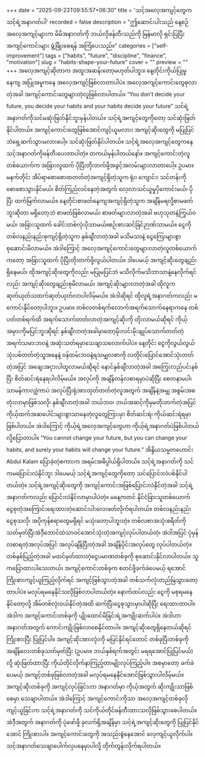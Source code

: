 +++
date = "2025-09-23T09:55:57+06:30"
title = 'သင့်အလေ့အကျင့်တွေက သင့်ရဲ့အနာဂတ်ပါ'
recorded = false
description = "ဤဆောင်းပါးသည် နေ့စဉ်အလေ့အကျင့်များက မိမိအနာဂတ်ကို ဘယ်လိုဖန်တီးသည်ကို မြန်မာလို ရှင်းပြပြီး အကျင့်ကောင်းများ ဖွံ့ဖြိုးစေရန် အကြံပေးသည်။"
categories = ["self-improvement"]
tags = ["habits", "future", "discipline", "finance", "motivation"]
slug = "habits-shape-your-future"
cover = ""
preview = ""
+++
အလေ့အကျင့်ဆိုတာက အထူးအဆန်းတော့မဟုတ်ပါဘူး။ နေ့တိုင်းကိုယ်ပြုမူနေကျ အပြုအမူကနေ အလေ့အကျင့်ဖြစ်လာတာပါပဲ။ အလေ့အကျင့်ကောင်းတွေစုလာတဲ့အခါ အကျင့်ကောင်းတွေများတဲ့လူဖြစ်လာပါတယ်။ “You don’t decide your future, you decide your habits and your habits decide your future” သင်ရဲ့အနာဂတ်ကိုသင်မဆုံးဖြတ်နိုင်ဘူးမှန်ပါတယ်။ သင့်ရဲ့အကျင့်တွေကိုတော့ သင်ဆုံးဖြတ်နိုင်ပါတယ်။ အကျင့်ကောင်းတွေဖြစ်အောင်ကျင့်ယူမလား၊ အကျင့်ဆိုးတွေကို မပြုပြင်ဘဲရှေ့ဆက်သွားမလားပေါ့။ သင်ဆုံးဖြတ်နိုင်ပါတယ်။ သင့်ရဲ့အလေ့အကျင့်တွေကနေ သင့်အနာဂတ်ကိုဖန်တီးပေးတာပါတဲ့။ တကယ်မှန်ပါတယ်နော်။
အကျင့်ကောင်းတဲ့လူတစ်ယောက်က အခြားလူထက် ပိုပြီးတိုးတက်ဖို့အခွင့်အလမ်းများလာတာပေါ့။ ဥပမာ။ မနက်တိုင်း အိပ်ရာစောစောထတတ်တဲ့အကျင့်ရှိတဲ့သူက ရုံး၊ ကျောင်း၊ သင်တန်းကို စောစောသွားနိုင်မယ်၊ စိတ်ကြည်လင်နေတဲ့အတွက် လေ့လာသင်ယူမှုပိုကောင်းမယ်၊ ပိုပြီး ထက်မြက်လာမယ်။ နေ့တိုင်းစာဖတ်နေကျအကျင့်ရှိတဲ့သူက အချိန်မရလို့စာမဖတ်ဘူးဆိုတာ မရှိတော့ဘဲ စာဖတ်ဖြစ်လာမယ်၊ စာဖတ်များလာတဲ့အခါ ဗဟုသုတနဲ့ကြွယ်ဝမယ်၊ အခြားသူထက် ခေါင်းတစ်လုံးပိုသာမယ်။စဉ်းစားဆင်ခြင်ဉာဏ်သာမယ်။ ငွေကို တစ်လနည်းနည်းစုကျင့်ရှိတဲ့သူက နှစ်ချီလာတဲ့အခါ မသိမသာနဲ့ ငွေကြေးများစွာစုဆောင်းမိလာမယ်။ အဲဒါကြောင့် အလေ့အကျင့်ကောင်းတွေများလာတဲ့လူတစ်ယောက်ကတော့ အခြားသူထက် ပိုပြီးတိုးတက်ဖို့လွယ်ပါတယ်။ ဒါပေမယ့် အကျင့်ဆိုးတွေချည်းရှိနေမယ်၊ ထိုအကျင့်ဆိုးတွေကိုလည်း မပြုမပြင်ဘဲ မသိလိုက်မသိဘာသာနဲ့နေလိုက်ရင်လည်း အကျင့်ဆိုးတွေချည်းစုမိလာမယ်၊ အကျင့်ဆိုးများလာတဲ့အခါ ထိုလူက ဆုတ်ယုတ်သထက်ဆုတ်ယုတ်လာပါလိမ့်မယ်။ အဲဒါဆိုရင် ထိုလူရဲ့အနာဂတ်ကလည်း မကောင်းနိုင်တော့ပါဘူး။
ဥပမာ။ တစ်လတစ်ရက်လောက်အရက်သောက်နေရာကနေ တစ်ပတ်တစ်ရက်ထိ အရက်သောက်တတ်လာတဲ့အကျင့်ဆိုးကို တိုးလာမယ်ဆိုရင် ကိုယ့်အမှားကိုမပြင်ဘူးဆိုရင် နှစ်ချီလာတဲ့အခါမှာတော့မိုးလင်းမိုးချုပ်သောက်တတ်တဲ့အရက်သမားဘဝနဲ့ အဆုံးသတ်ရမှာသေချာသလောက်ပါပဲ။ နေ့တိုင်း ငွေကိုလွယ်လွယ်သုံးပစ်တတ်တဲ့သူအနေနဲ့ ဝန်ထမ်းဘဝနဲ့ရသမျှလစာကို လတိုင်းပြောင်အောင်သုံးတတ်တဲ့အပြင် အချေးအငှားပါထူလာမယ်ဆိုရင် နောင်နှစ်ချီလာတဲ့အခါ အကြွေးလည်ပင်းနစ်ပြီး စိတ်ဆင်းရဲနေရပါလိမ့်မယ်။ အလုပ်ကို အချိန်တန်လစာရမှာပဲဆိုပြီး စေတနာမပါ၊ သာမန်ကာလျှံကာပဲ အလုပ်ပြီးရုံအားထုတ်တတ်တဲ့လူအတွက် အချိန်နဲ့အမျှ အစွမ်းအစတုံးလာမှာဖြစ်သလို၊ နှစ်ချီလာတဲ့အခါ ဘယ်ဘဝ၊ ဘယ်အဆင့်ကိုမှမတိုးတက်တဲ့အပြင် ကိုယ့်ထက်အဆပေါင်းများစွာသာနေတဲ့လူတွေကြားမှာ စိတ်ဆင်းရဲ၊ ကိုယ်ဆင်းရဲရမှာဖြစ်ပါတယ်။ အဲဒါကြောင့် ကိုယ့်ရဲ့အလေ့အကျင့်တွေဟာ ကိုယ့်ရဲ့အနာဂတ်ပဲဖြစ်ပါတယ်လို့ပြောတာပါ။ “You cannot change your future, but you can change your habits, and surely your habits will change your future.”
အိန္ဒိယသမ္မတဟောင်း Abdul Kalam ပြောခဲ့တဲ့စကားက အရမ်းအဓိပ္ပါယ်ရှိပါတယ်။ သင့်ရဲ့အနာဂတ်ကို သင်ကမပြောင်းလဲနိုင်ဘူး ဒါပေမယ့် သင့်ရဲ့အကျင့်တွေကိုတော့ သင်ပြောင်းလဲပစ်နိုင်ပါတယ်တဲ့။ သင့်ရဲ့အကျင့်ဆိုးတွေကို အကျင့်ကောင်းအဖြစ်ပြောင်းလဲနိုင်တဲ့အခါ သင့်ရဲ့အနာဂတ်ကလည်း ပြောင်းလဲနိင်လာမှာပါပဲတဲ့။
မနေ့ကတင် နိုင်ငံခြားသူတစ်ယောက်ငွေစုတဲ့အကြောင်းရေးထားတဲ့ဆောင်းပါးလေးဖတ်လိုက်ရပါတယ်။
တစ်လနည်းနည်းငွေစုသလို၊ အပိုကုန်စရာတွေမရှိရင် မသုံးတော့ပါဘူးတဲ့။ တစ်လစာအသုံးစရိတ်ကိုသတ်မှတ်ပြီးအဲဒီ့ဘောင်ထဲသာဝင်အောင်သုံးတဲ့အကျင့်လုပ်ပါတယ်တဲ့၊ အဲဒါအပြင် ပုံမှန်လစာရတဲ့အလုပ်အပြင် အလုပ်ချိန်ပြီးတဲ့အခါ အချိန်ပိုင်းအလုပ်တွေ လုပ်ပါတယ်တဲ့။ တစ်နှစ်ပြည့်တဲ့အခါ မထင်မှတ်ထားတဲ့ငွေပမာဏတစ်ခုကို စုဆောင်းနိုင်လာပါတယ်။ သူကပြောထားပါသေးတယ်၊ အကျင့်ကောင်းတစ်ခုက စတင်ဖို့ခက်ခဲပေမယ့် ရအောင် ကြိုးစားကျင့်ယူကြည့်လိုက်ရင် အကျင့်ဖြစ်သွားတဲ့အခါ တစ်သက်လုံးတည်မြဲသွားတော့တာပါပဲ။ မလုပ်ရမနေနိုင်သလိုဖြစ်လာပါတယ်တဲ့။ နောက်ထပ်လည်း ငွေကို မစုရမနေနိုင်တော့လို့ အိမ်တစ်လုံးဝယ်နိုင်တဲ့အထိ ဆက်ပြီးငွေစုသွားမှာပါဆိုပြီး ရေးထားတာပါ။
အဲဒါက အကျင့်ကောင်းတစ်ခုကို ပျိုးထောင်မိခြင်းရဲ့အကျိုးဆက်ပါပဲ။ အဲဒါဟာ အနာဂတ်အတွက် ကောင်းကျိုးဖြစ်လာစေနိုင်တာပါ။ အကျင့်ဆိုးတွေရှိနေတယ်ဆိုရင် ကြိုးစားပြီး ပြုပြင်ပါ။ အကျင့်ဆိုးအားလုံးကို မပြင်နိုင်ရင်တောင် တစ်ခုပြီးတစ်ခုကို အချိန်လေးတစ်ခုသတ်မှတ်ပြီး (ဥပမာ။ ဘယ်နှစ်ရက်အတွင်း မရရအောင်ပြုပြင်မယ်) လို့ ဆုံးဖြတ်ထားပြီး ကိုယ်တိုင်လိုက်နာကြည့်တာမျိုးလုပ်ကြည့်ပါ။ အစမှာတော့ ခက်ခဲပေမယ့် အကျင့်တစ်ခုဖြစ်လာတဲ့အခါ မလုပ်ရမနေနိုင်အောင်ဖြစ်သွားပါလိမ့်မယ်။ အကျင့်ဆိုးတစ်ခုကို အကျင့်လုပ်ခြင်းဟာ အနာဂတ်မှာ ကိုယ့်အတွက် ဆိုးကျိုးသာဖြစ်စေမှာ သေချာပါတယ်။ အဲဒါကြောင့် အကျင့်ကောင်းကိုသာ အလေ့အကျင့်တစ်ခုလို ကျင့်ယူခြင်းက သင့်ရဲ့အနာဂတ်ကို သင်ကိုယ်တိုင်ဖန်တီးထားသလိုဖြစ်သွားစေပါတယ်။
အဲဒီ့အတွက် အနာဂတ်ကို ပုံဖော်ဖို့ ခုလက်ရှိအချိန်မှာ သင့်ရဲ့အကျင့်ဆိုးတွေကို ပြုပြင်နိုင်အောင် ကြိုးစားပါ။ အကျင့်ကောင်းတွေကို အသည်းစွဲနေအောင် လေ့ကျင့်ယူလိုက်ပါ။ သင့်အနာဂတ်သေချာပေါက်လှပနေမှာပါလို့ တိုက်တွန်းလိုက်ရပါတယ်။ 
